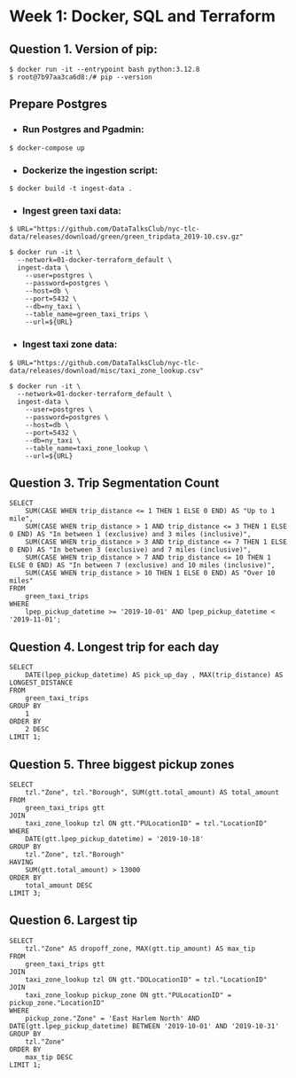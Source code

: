 # Week 1: Docker, SQL and Terraform

## Question 1. Version of pip:
```
$ docker run -it --entrypoint bash python:3.12.8
$ root@7b97aa3ca6d8:/# pip --version
```

## Prepare Postgres

* ### Run Postgres and Pgadmin:
```
$ docker-compose up
```

* ### Dockerize the ingestion script:
```
$ docker build -t ingest-data .
```

* ### Ingest green taxi data:
```
$ URL="https://github.com/DataTalksClub/nyc-tlc-data/releases/download/green/green_tripdata_2019-10.csv.gz"

$ docker run -it \
  --network=01-docker-terraform_default \
  ingest-data \
    --user=postgres \
    --password=postgres \
    --host=db \
    --port=5432 \
    --db=ny_taxi \
    --table_name=green_taxi_trips \
    --url=${URL}
```

* ### Ingest taxi zone data:
```
$ URL="https://github.com/DataTalksClub/nyc-tlc-data/releases/download/misc/taxi_zone_lookup.csv"

$ docker run -it \
  --network=01-docker-terraform_default \
  ingest-data \
    --user=postgres \
    --password=postgres \
    --host=db \
    --port=5432 \
    --db=ny_taxi \
    --table_name=taxi_zone_lookup \
    --url=${URL}
```

## Question 3. Trip Segmentation Count
```
SELECT
    SUM(CASE WHEN trip_distance <= 1 THEN 1 ELSE 0 END) AS "Up to 1 mile",
    SUM(CASE WHEN trip_distance > 1 AND trip_distance <= 3 THEN 1 ELSE 0 END) AS "In between 1 (exclusive) and 3 miles (inclusive)",
    SUM(CASE WHEN trip_distance > 3 AND trip_distance <= 7 THEN 1 ELSE 0 END) AS "In between 3 (exclusive) and 7 miles (inclusive)",
    SUM(CASE WHEN trip_distance > 7 AND trip_distance <= 10 THEN 1 ELSE 0 END) AS "In between 7 (exclusive) and 10 miles (inclusive)",
    SUM(CASE WHEN trip_distance > 10 THEN 1 ELSE 0 END) AS "Over 10 miles"
FROM 
	green_taxi_trips
WHERE 
	lpep_pickup_datetime >= '2019-10-01' AND lpep_pickup_datetime < '2019-11-01';
```

## Question 4. Longest trip for each day
```
SELECT 
	DATE(lpep_pickup_datetime) AS pick_up_day , MAX(trip_distance) AS LONGEST_DISTANCE
FROM 
	green_taxi_trips
GROUP BY
	1
ORDER BY 
	2 DESC
LIMIT 1;
```


## Question 5. Three biggest pickup zones
```
SELECT 
	tzl."Zone", tzl."Borough", SUM(gtt.total_amount) AS total_amount
FROM 
	green_taxi_trips gtt
JOIN 
	taxi_zone_lookup tzl ON gtt."PULocationID" = tzl."LocationID"
WHERE 
	DATE(gtt.lpep_pickup_datetime) = '2019-10-18'
GROUP BY 
	tzl."Zone", tzl."Borough"
HAVING 
	SUM(gtt.total_amount) > 13000
ORDER BY 
	total_amount DESC
LIMIT 3;
```


## Question 6. Largest tip
```
SELECT 
	tzl."Zone" AS dropoff_zone, MAX(gtt.tip_amount) AS max_tip
FROM 
	green_taxi_trips gtt
JOIN 
	taxi_zone_lookup tzl ON gtt."DOLocationID" = tzl."LocationID"
JOIN 
	taxi_zone_lookup pickup_zone ON gtt."PULocationID" = pickup_zone."LocationID"
WHERE 
	pickup_zone."Zone" = 'East Harlem North' AND DATE(gtt.lpep_pickup_datetime) BETWEEN '2019-10-01' AND '2019-10-31'
GROUP BY 
	tzl."Zone"
ORDER BY 
	max_tip DESC
LIMIT 1;
```